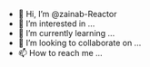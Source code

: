 - 👋 Hi, I’m @zainab-Reactor
- 👀 I’m interested in ...
- 🌱 I’m currently learning ...
- 💞️ I’m looking to collaborate on ...
- 📫 How to reach me ...

<!---
zainab-Reactor/zainab-Reactor is a ✨ special ✨ repository because its `README.md` (this file) appears on your GitHub profile.
You can click the Preview link to take a look at your changes.
--->
